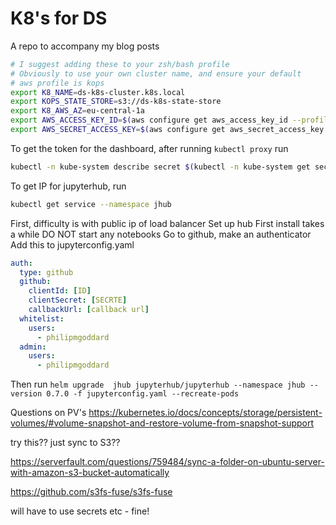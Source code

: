 # K8's for DS

A repo to accompany my blog posts

```bash
# I suggest adding these to your zsh/bash profile
# Obviously to use your own cluster name, and ensure your default
# aws profile is kops
export K8_NAME=ds-k8s-cluster.k8s.local
export KOPS_STATE_STORE=s3://ds-k8s-state-store
export K8_AWS_AZ=eu-central-1a
export AWS_ACCESS_KEY_ID=$(aws configure get aws_access_key_id --profile default)
export AWS_SECRET_ACCESS_KEY=$(aws configure get aws_secret_access_key --profile default)
```

To get the token for the dashboard, after running `kubectl proxy` run

```bash
kubectl -n kube-system describe secret $(kubectl -n kube-system get secret | grep dashboard-admin | awk '{print $1}')
```

To get IP for jupyterhub, run

```bash
kubectl get service --namespace jhub
```


First, difficulty is with public ip of load balancer
Set up hub
First install takes a while
DO NOT start any notebooks
Go to github, make an authenticator
Add this to jupyterconfig.yaml
```yaml
auth:
  type: github
  github:
    clientId: [ID]
    clientSecret: [SECRTE]
    callbackUrl: [callback url]
  whitelist:
    users:
      - philipmgoddard
  admin:
    users:
      - philipmgoddard
```
Then run ```helm upgrade  jhub jupyterhub/jupyterhub --namespace jhub --version 0.7.0 -f jupyterconfig.yaml --recreate-pods```



Questions on PV's
https://kubernetes.io/docs/concepts/storage/persistent-volumes/#volume-snapshot-and-restore-volume-from-snapshot-support

try this?? just sync to S3??

https://serverfault.com/questions/759484/sync-a-folder-on-ubuntu-server-with-amazon-s3-bucket-automatically

https://github.com/s3fs-fuse/s3fs-fuse

will have to use secrets etc - fine!
